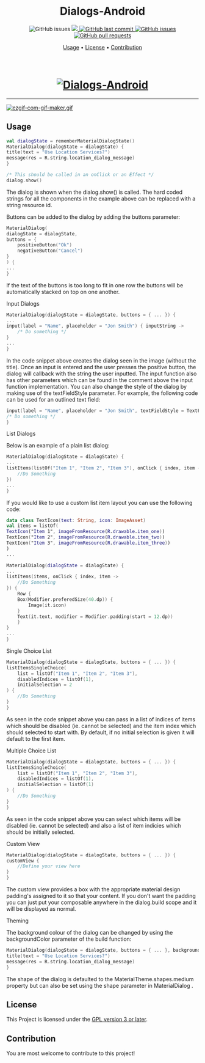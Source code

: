 <h1 align="center">Dialogs-Android</h1>

<p align="center">
    <img src="https://jitpack.io/v/akshaaatt/Dialogs-Android.svg?style=flat-square&logo=github&logoColor=white"
         alt="GitHub issues">
    <a href="https://jitpack.io/#akshaaatt/Dialogs-Android">
    <a href="https://play.google.com/store/apps/details?id=com.redalck.dtu_rm">
       <img src="https://PlayBadges.pavi2410.me/badge/downloads?id=com.redalck.dtu_rm">
    </a>
    <a href="https://github.com/akshaaatt/Dialogs-Android/commits/master">
    <img src="https://img.shields.io/github/last-commit/akshaaatt/Dialogs-Android.svg?style=flat-square&logo=github&logoColor=white"
         alt="GitHub last commit">
    <a href="https://github.com/akshaaatt/Dialogs-Android/issues">
    <img src="https://img.shields.io/github/issues-raw/akshaaatt/Dialogs-Android.svg?style=flat-square&logo=github&logoColor=white"
         alt="GitHub issues">
    <a href="https://github.com/akshaaatt/Dialogs-Android/pulls">
    <img src="https://img.shields.io/github/issues-pr-raw/akshaaatt/Dialogs-Android.svg?style=flat-square&logo=github&logoColor=white"
         alt="GitHub pull requests">
</p>
      
<p align="center">
  <a href="#usage">Usage</a> •
  <a href="#license">License</a> •
  <a href="#contribution">Contribution</a>
</p>

<h1 align="center">
  <br>
  <a href="https://github.com/akshaaatt/Dialogs-Android/archive/master.zip"><img src="https://i.postimg.cc/mZ1ZnNty/17973884.jpg" alt="Dialogs-Android"></a>
</h1>
	    
---
	    
[![ezgif-com-gif-maker.gif](https://i.postimg.cc/Qd4wvkhq/ezgif-com-gif-maker.gif)](https://postimg.cc/ts6Bx611)
	    
## Usage
	    
```kotlin
val dialogState = rememberMaterialDialogState()
MaterialDialog(dialogState = dialogState) {
title(text = "Use Location Services?")
message(res = R.string.location_dialog_message)
}

/* This should be called in an onClick or an Effect */ 
dialog.show()
```	    
    
The dialog is shown when the dialog.show() is called. The hard coded strings for all the components in the example above can be replaced with a string resource id.

Buttons can be added to the dialog by adding the buttons parameter:

```kotlin
MaterialDialog(
dialogState = dialogState,
buttons = {
    positiveButton("Ok")
    negativeButton("Cancel")
}
) {
...
}
```
	    
If the text of the buttons is too long to fit in one row the buttons will be automatically stacked on top on one another.

Input Dialogs

```kotlin
MaterialDialog(dialogState = dialogState, buttons = { ... }) {
...
input(label = "Name", placeholder = "Jon Smith") { inputString ->
    /* Do something */
}
...
}
```
	    
In the code snippet above creates the dialog seen in the image (without the title). Once an input is entered and the user presses the positive button, the dialog will callback with the string the user inputted. The input function also has other parameters which can be found in the comment above the input function implementation. You can also change the style of the dialog by making use of the textFieldStyle parameter. For example, the following code can be used for an outlined text field:

```kotlin
input(label = "Name", placeholder = "Jon Smith", textFieldStyle = TextFieldStyle.Outlined) { inputString ->
/* Do something */
}
```
	    
List Dialogs

Below is an example of a plain list dialog:

```kotlin
MaterialDialog(dialogState = dialogState) {
...
listItems(listOf("Item 1", "Item 2", "Item 3"), onClick { index, item ->
    //Do Something
})
...
}
```
	    
If you would like to use a custom list item layout you can use the following code:

```kotlin
data class TextIcon(text: String, icon: ImageAsset)
val items = listOf(
TextIcon("Item 1", imageFromResource(R.drawable.item_one))
TextIcon("Item 2", imageFromResource(R.drawable.item_two))
TextIcon("Item 3", imageFromResource(R.drawable.item_three))
)
...

MaterialDialog(dialogState = dialogState) {
...
listItems(items, onClick { index, item ->
    //Do Something
}) {
    Row {
	Box(Modifier.preferedSize(40.dp)) {
	    Image(it.icon)
	}
	Text(it.text, modifier = Modifier.padding(start = 12.dp))
    }
}
...
}
```
	    
Single Choice List

```kotlin
MaterialDialog(dialogState = dialogState, buttons = { ... }) {
listItemsSingleChoice(
    list = listOf("Item 1", "Item 2", "Item 3"),
    disabledIndices = listOf(1),
    initialSelection = 2
) {
    //Do Something
}
}
```
	    
As seen in the code snippet above you can pass in a list of indices of items which should be disabled (ie. cannot be selected) and the item index which should selected to start with. By default, if no initial selection is given it will default to the first item.

Multiple Choice List

```kotlin	    
MaterialDialog(dialogState = dialogState, buttons = { ... }) {
listItemsSingleChoice(
    list = listOf("Item 1", "Item 2", "Item 3"),
    disabledIndices = listOf(1),
    initialSelection = listOf(1)
) {
    //Do Something
}
}
```
	    
As seen in the code snippet above you can select which items will be disabled (ie. cannot be selected) and also a list of item indicies which should be initially selected.

Custom View

```kotlin
MaterialDialog(dialogState = dialogState, buttons = { ... }) {
customView {
    //Define your view here
}
}
```
	    
The custom view provides a box with the appropriate material design padding's assigned to it so that your content. If you don't want the padding you can just put your composable anywhere in the dialog.build scope and it will be displayed as normal.

Theming

The background colour of the dialog can be changed by using the backgroundColor parameter of the build function:

```kotlin
MaterialDialog(dialogState = dialogState, buttons = { ... }, backgroundColor = Color.Red) {
title(text = "Use Location Services?")
message(res = R.string.location_dialog_message)
}
```
	    
The shape of the dialog is defaulted to the MaterialTheme.shapes.medium property but can also be set using the shape parameter in MaterialDialog .
      
## License

This Project is licensed under the [GPL version 3 or later](https://www.gnu.org/licenses/gpl-3.0.html).

## Contribution

You are most welcome to contribute to this project!
